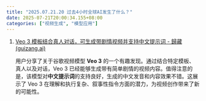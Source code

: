 ```yaml
---
title: "2025.07.21.20 过去4小时全球AI发生了什么？"
date: 2025-07-21T20:00:34.155+08:00
categories: ["视频生成", "模型应用"]
---
```


1. [Veo 3 模板结合真人对话，可生成带剧情视频并支持中文提示词 - 歸藏(guizang.ai)](https://x.com/op7418/status/1947246000885911625)

   用户分享了关于谷歌视频模型 **Veo 3** 的一个有趣发现。通过结合特定模板、真人以及对话，Veo 3 已经能够生成带有简单剧情的视频内容。值得注意的是，该模型对**中文提示词**的支持良好，生成的中文发音和内容效果不错。这展示了 Veo 3 在理解和执行复杂、叙事性指令方面的潜力，为视频创作带来了新的可能性。